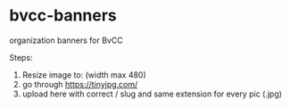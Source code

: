 # bvcc-banners
organization banners for BvCC

Steps:
1. Resize image to: (width max 480)
2. go through https://tinyjpg.com/
3. upload here with correct /  slug   and same extension for every pic (.jpg) 
